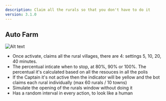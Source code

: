 ```yaml
---
description: Claim all the rurals so that you don't have to do it
version: 3.1.0
---
```


## Auto Farm

![Alt text](./images/autofarm.png 'sentinel_button')

-   Once activate, claims all the rural villages, there are 4: settings 5, 10, 20, 40 minutes.
-   The percentual inticate when to stop, at 80%, 90% or 100%. The percentual it's calculated based on all the resouces in all the polis
-   If the Captain it's not active then the indicator will be yellow and the bot claims each rural individually (max 60 rurals / 10 towns)
-   Simulate the opening of the rurals window without doing it
-   Has a random interval in every action, to look like a human
